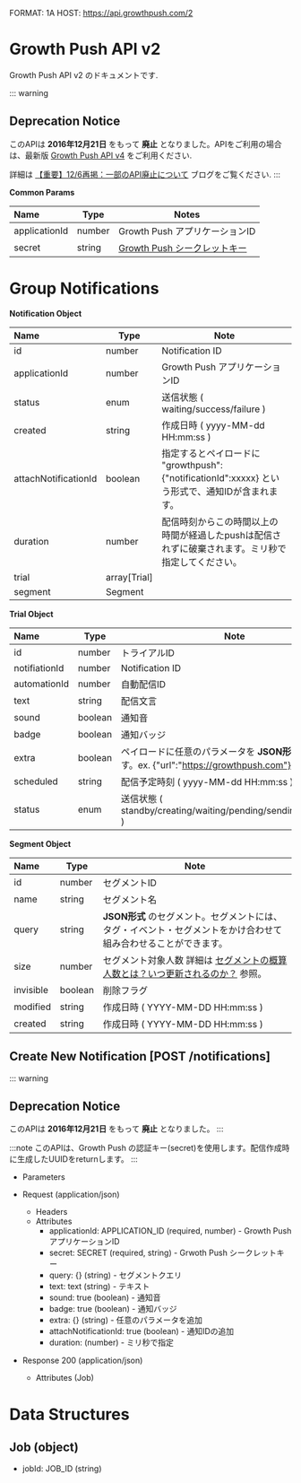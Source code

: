FORMAT: 1A
HOST: https://api.growthpush.com/2

# Growth Push API v2
Growth Push API v2 のドキュメントです.

::: warning
## <i class="fa fa-warning"></i> Deprecation Notice
このAPIは **2016年12月21日** をもって **廃止** となりました。APIをご利用の場合は、最新版 [Growth Push API v4](../v4) をご利用ください.

詳細は [【重要】12/6再掲：一部のAPI廃止について](https://sirok-growthbeat.amebaownd.com/posts/1402007) ブログをご覧ください.
:::

**Common Params**

 Name | Type | Notes
 :---- | ------ | -----------
 applicationId  | number | Growth Push アプリケーションID
 secret  | string| [Growth Push シークレットキー](http://faq.growthbeat.com/article/50-notification-api)

# Group Notifications

**Notification Object**

Name|Type|Note
:---|---|---
id|number|Notification ID
applicationId|number|Growth Push アプリケーションID
status|enum|送信状態 ( waiting/success/failure ) 
created|string|作成日時 ( yyyy-MM-dd HH:mm:ss )
attachNotificationId|boolean|指定するとペイロードに "growthpush":{"notificationId":xxxxx} という形式で、通知IDが含まれます。
duration|number|配信時刻からこの時間以上の時間が経過したpushは配信されずに破棄されます。ミリ秒で指定してください。
trial|array[Trial]|
segment|Segment|

**Trial Object**

Name|Type|Note
:---|---|---
id|number|トライアルID
notifiationId|number|Notification ID
automationId|number| 自動配信ID
text|string|配信文言
sound|boolean|通知音
badge|boolean|通知バッジ
extra|boolean|ペイロードに任意のパラメータを **JSON形式** で指定します。ex. {"url":"https://growthpush.com"}
scheduled|string|配信予定時刻 ( yyyy-MM-dd HH:mm:ss )
status|enum|送信状態 ( standby/creating/waiting/pending/sending/completed )

**Segment Object**

Name|Type|Note
:---|---|---
id|number|セグメントID
name|string|セグメント名
query|string|**JSON形式** のセグメント。セグメントには、タグ・イベント・セグメントをかけ合わせて組み合わせることができます。
size|number|セグメント対象人数 詳細は [セグメントの概算人数とは？いつ更新されるのか？](http://faq.growthbeat.com/article/166-article) 参照。
invisible|boolean|削除フラグ
modified|string|作成日時 ( YYYY-MM-DD HH:mm:ss )
created|string|作成日時 ( YYYY-MM-DD HH:mm:ss )

## Create New Notification [POST /notifications]
::: warning
## <i class="fa fa-warning"></i> Deprecation Notice
このAPIは **2016年12月21日** をもって **廃止** となりました。
:::

:::note
このAPIは、Growth Push の認証キー(secret)を使用します。配信作成時に生成したUUIDをreturnします。 
:::

+ Parameters

+ Request (application/json)
    + Headers
    + Attributes
        + applicationId: APPLICATION_ID (required, number) - Growth Push アプリケーションID
        + secret: SECRET (required, string) - Grwoth Push シークレットキー
        + query: {} (string) - セグメントクエリ
        + text: text (string) - テキスト
        + sound: true (boolean) - 通知音
        + badge: true (boolean) - 通知バッジ
        + extra: {} (string) - 任意のパラメータを追加
        + attachNotificationId: true (boolean) - 通知IDの追加
        + duration: (number) - ミリ秒で指定

+ Response 200 (application/json)
    + Attributes (Job)

# Data Structures

## Job (object)
+ jobId: JOB_ID (string)